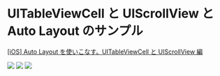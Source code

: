 # UITableViewCell と UIScrollView と Auto Layout のサンプル

[[iOS] Auto Layout を使いこなす。UITableViewCell と UIScrollView 編](http://hamasyou.com/blog/2014/10/09/ios-autolayout-scrollview-tablecell/)

![](http://hamasyou.com/images/20141008/SS1.png)
![](http://hamasyou.com/images/20141008/SS2.png)
![](http://hamasyou.com/images/20141008/SS3.png)

